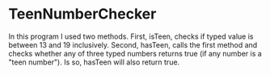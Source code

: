 # TeenNumberChecker
In this program I used two methods. First, isTeen, checks if typed value is between 13 and 19 inclusively. Second, hasTeen, calls the first method and checks whether any of three typed numbers returns true (if any number is a "teen number"). Is so, hasTeen will also return true.
